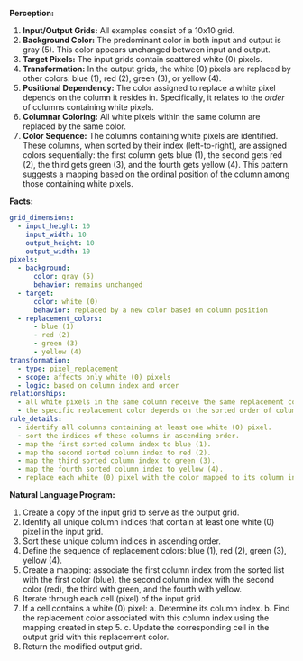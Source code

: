 **Perception:**

1.  **Input/Output Grids:** All examples consist of a 10x10 grid.
2.  **Background Color:** The predominant color in both input and output is gray (5). This color appears unchanged between input and output.
3.  **Target Pixels:** The input grids contain scattered white (0) pixels.
4.  **Transformation:** In the output grids, the white (0) pixels are replaced by other colors: blue (1), red (2), green (3), or yellow (4).
5.  **Positional Dependency:** The color assigned to replace a white pixel depends on the column it resides in. Specifically, it relates to the *order* of columns containing white pixels.
6.  **Columnar Coloring:** All white pixels within the same column are replaced by the same color.
7.  **Color Sequence:** The columns containing white pixels are identified. These columns, when sorted by their index (left-to-right), are assigned colors sequentially: the first column gets blue (1), the second gets red (2), the third gets green (3), and the fourth gets yellow (4). This pattern suggests a mapping based on the ordinal position of the column among those containing white pixels.

**Facts:**


```yaml
grid_dimensions:
  - input_height: 10
    input_width: 10
    output_height: 10
    output_width: 10
pixels:
  - background:
      color: gray (5)
      behavior: remains unchanged
  - target:
      color: white (0)
      behavior: replaced by a new color based on column position
  - replacement_colors:
      - blue (1)
      - red (2)
      - green (3)
      - yellow (4)
transformation:
  - type: pixel_replacement
  - scope: affects only white (0) pixels
  - logic: based on column index and order
relationships:
  - all white pixels in the same column receive the same replacement color.
  - the specific replacement color depends on the sorted order of columns containing white pixels.
rule_details:
  - identify all columns containing at least one white (0) pixel.
  - sort the indices of these columns in ascending order.
  - map the first sorted column index to blue (1).
  - map the second sorted column index to red (2).
  - map the third sorted column index to green (3).
  - map the fourth sorted column index to yellow (4).
  - replace each white (0) pixel with the color mapped to its column index.
```


**Natural Language Program:**

1.  Create a copy of the input grid to serve as the output grid.
2.  Identify all unique column indices that contain at least one white (0) pixel in the input grid.
3.  Sort these unique column indices in ascending order.
4.  Define the sequence of replacement colors: blue (1), red (2), green (3), yellow (4).
5.  Create a mapping: associate the first column index from the sorted list with the first color (blue), the second column index with the second color (red), the third with green, and the fourth with yellow.
6.  Iterate through each cell (pixel) of the input grid.
7.  If a cell contains a white (0) pixel:
    a.  Determine its column index.
    b.  Find the replacement color associated with this column index using the mapping created in step 5.
    c.  Update the corresponding cell in the output grid with this replacement color.
8.  Return the modified output grid.